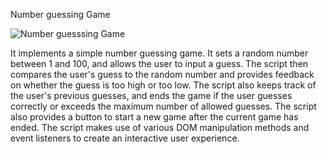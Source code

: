 Number guessing Game


![Number guesssing Game](https://user-images.githubusercontent.com/64686919/225389179-8c829817-fea6-41e2-a76f-b5308c568a4b.PNG)


It implements a simple number guessing game. It sets a random number between 1 and 100, and allows the user to input a guess. The script then compares the user's guess to the random number and provides feedback on whether the guess is too high or too low. The script also keeps track of the user's previous guesses, and ends the game if the user guesses correctly or exceeds the maximum number of allowed guesses. The script also provides a button to start a new game after the current game has ended. The script makes use of various DOM manipulation methods and event listeners to create an interactive user experience.
